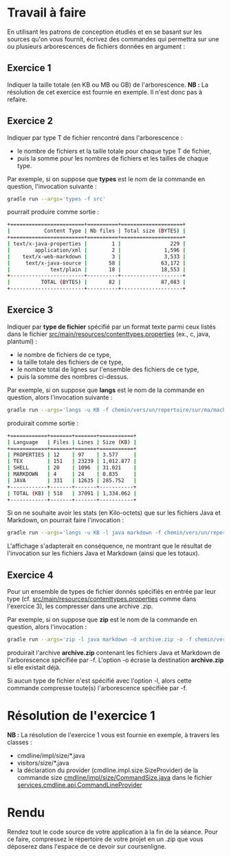 # Travail à faire

En utilisant les patrons de conception étudiés et en se basant sur les sources qu'on vous fournit, 
écrivez des commandes qui permettra sur une ou plusieurs arborescences de fichiers données en argument :

## Exercice 1
Indiquer la taille totale (en KB ou MB ou GB) de l'arborescence.
__NB :__ La résolution de cet exercice est fournie en exemple. 
Il n'est donc pas à refaire.  

## Exercice 2
Indiquer par type T de fichier rencontré dans l'arborescence :
- le nombre de fichiers et la taille totale pour chaque type T de fichier, 
- puis la somme pour les nombres de fichiers et les tailles de chaque type.

Par exemple, si on suppose que __types__ est le nom de la commande en question, 
l'invocation suivante : 
```bash
gradle run --args='types -f src'
```
pourrait produire comme sortie :
````bash
+========================+==========+====================+
|           Content Type | Nb files | Total size (BYTES) |
+========================+==========+====================+
| text/x-java-properties |        1 |                229 |
|        application/xml |        2 |              1,596 |
|    text/x-web-markdown |        3 |              3,533 |
|     text/x-java-source |       58 |             63,172 |
|             text/plain |       18 |             18,553 |
+------------------------+----------+--------------------+
|          TOTAL (BYTES) |       82 |             87,083 |
+------------------------+----------+--------------------+
````

## Exercice 3
Indiquer par __type de fichier__ spécifié par un format texte parmi ceux listés dans le fichier 
 [src/main/resources/contenttypes.properties](../src/main/resources/contenttypes.properties) (ex., c, java, plantuml) :
- le nombre de fichiers de ce type,
- la taille totale des fichiers de ce type, 
- le nombre total de lignes sur l'ensemble des fichiers de ce type,
- puis la somme des nombres ci-dessus.

Par exemple, si on suppose que __langs__ est le nom de la commande en question, 
alors l'invocation suivante :
```bash
gradle run --args='langs -u KB -f chemin/vers/un/repertoire/sur/ma/machine'
```

produirait comme sortie :

```bash
+============+=======+=======+===========+
| Language   | Files | Lines | Size (KB) |
+============+=======+=======+===========+
| PROPERTIES | 12    | 97    | 3.577     |
| TEX        | 151   | 23239 | 1,012.877 |
| SHELL      | 20    | 1096  | 31.021    |
| MARKDOWN   | 4     | 24    | 0.835     |
| JAVA       | 331   | 12635 | 285.752   |
+------------+-------+-------+-----------+
| TOTAL (KB) | 518   | 37091 | 1,334.062 |
+------------+-------+-------+-----------+
``` 

Si on ne souhaite avoir les stats (en Kilo-octets) que sur les fichiers Java et Markdown, 
on pourrait faire l'invocation :
```bash
gradle run --args='langs -u KB -l java markdown -f chemin/vers/un/repertoire/sur/ma/machine
``` 

L'affichage s'adapterait en conséquence, ne montrant que le résultat de l'invocation sur les fichiers
Java et Markdown (ainsi que les totaux).

## Exercice 4
Pour un ensemble de types de fichier donnés spécifiés en entrée par leur type
(cf. [src/main/resources/contenttypes.properties](../src/main/resources/contenttypes.properties) comme dans l'exercice 3), 
les compresser dans une archive .zip.


Par exemple, si on suppose que __zip__ est le nom de la commande en question, alors 
l'invocation : 
```bash
gradle run --args='zip -l java markdown -d archive.zip -o -f chemin/vers/un/repertoire/sur/ma/machine
``` 
produirait l'archive __archive.zip__ contenant les fichiers Java et Markdown de l'arborescence spécifiée par -f.
L'option -o écrase la destination __archive.zip__ si elle existait déjà.

Si aucun type de fichier n'est spécifié avec l'option -l, alors cette commande compresse toute(s)
 l'arborescence spécifiée par -f.
 
 
# Résolution de l'exercice 1

__NB :__ La résolution de l'exercice 1 vous est fournie en exemple, à travers les classes :
- cmdline/impl/size/*.java
- visitors/size/*.java
- la déclaration du provider (cmdline.impl.size.SizeProvider) de la commande size 
[cmdline/impl/size/CommandSize.java](../src/main/java/cmdline/impl/size/CommandSize.java)
dans le fichier [services.cmdline.api.CommandLineProvider](../src/main/resources/META-INF/services/cmdline.api.CommandLineProvider)

# Rendu
Rendez tout le code source de votre application à la fin de la séance. 
Pour ce faire, compressez le répertoire de votre projet en un .zip que vous déposerez dans l'espace de ce devoir
sur coursenligne.